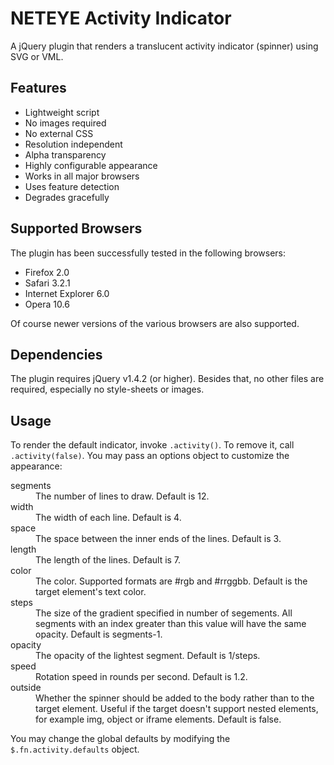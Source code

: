 NETEYE Activity Indicator
=========================

A jQuery plugin that renders a translucent activity indicator (spinner)
using SVG or VML.

Features
--------

* Lightweight script
* No images required
* No external CSS
* Resolution independent
* Alpha transparency
* Highly configurable appearance
* Works in all major browsers
* Uses feature detection
* Degrades gracefully

Supported Browsers
------------------

The plugin has been successfully tested in the following browsers:

* Firefox 2.0
* Safari 3.2.1
* Internet Explorer 6.0
* Opera 10.6

Of course newer versions of the various browsers are also supported.

Dependencies
------------

The plugin requires jQuery v1.4.2 (or higher).
Besides that, no other files are required, especially no style-sheets or images.

Usage
-----

To render the default indicator, invoke `.activity()`. To remove it, call
`.activity(false)`. You may pass an options object to customize the 
appearance:

<dl>
<dt>segments</dt>
<dd>The number of lines to draw. Default is 12.</dd>
<dt>width</dt>
<dd>The width of each line. Default is 4.</dd>
<dt>space</dt>
<dd>The space between the inner ends of the lines. Default is 3.</dd>
<dt>length</dt>
<dd>The length of the lines. Default is 7.</dd>
<dt>color</dt>
<dd>The color. Supported formats are #rgb and #rrggbb. Default is the target element's text color.</dd>
<dt>steps</dt>
<dd>The size of the gradient specified in number of segements. All segments with an index
greater than this value will have the same opacity. Default is segments-1.</dd>
<dt>opacity</dt>
<dd>The opacity of the lightest segment. Default is 1/steps.</dd>
<dt>speed</dt>
<dd>Rotation speed in rounds per second. Default is 1.2.</dd>
<dt>outside</dt>
<dd>Whether the spinner should be added to the body rather than to the target element.
Useful if the target doesn't support nested elements, for example img, object or iframe 
elements. Default is false.</dd>
</dl>

You may change the global defaults by modifying the `$.fn.activity.defaults` object.